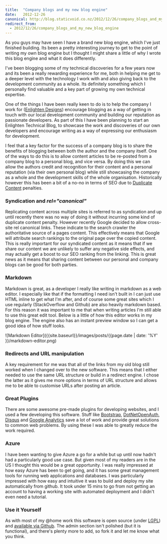 ```yaml
---
title:  "Company blogs and my new blog engine"
date:   2012-12-26
canonical: http://blog.staticvoid.co.nz/2012/12/26/company_blogs_and_my_new_blog_engine
redirect_from:
  - 2012/12/26/company_blogs_and_my_new_blog_engine
---
```

As you guys may have seen I have a brand new blog engine, which I've just finished building. Its been a pretty interesting journey to get to the point of writing my own blog engine but I thought I might share a little of why I wrote this blog engine and what it does differently.

I've been blogging some of my technical discoveries for a few years now and its been a really rewarding experience for me, both in helping me get to a deeper level with the technology I work with and also giving back to the development community as a whole. Its definitely something which I personally find valuable and a key part of growing my own technical expertise.

One of the things I have been really keen to do is to help the company I work for ([Enlighten Designs](http://www.enlighten.co.nz/)) encourage blogging as a way of getting in touch with our local development community and building our reputation as passionate developers. As part of this I have been planning to start an Enlighten Technical Blog, to showcase the work and discoveries of our own developers and encourage writing as a way of expressing our enthusiasm for development.

I feel that a key factor for the success of a company blog is to share the benefits of blogging between both the author and the company itself. One of the ways to do this is to allow content articles to be re-posted from a company blog to a personal blog, and vice versa. By doing this we can allow the authors credit and recognition for their content and a personal reputation (via their own personal blog) while still showcasing the company as a whole and the development skills of the whole organisation. Historically however this has been a bit of a no-no in terms of SEO due to [Duplicate Content](http://support.google.com/webmasters/bin/answer.py?hl=en&answer=66359) penalties.

### Syndication and *rel="canonical"*
Replicating content across multiple sites is referred to as syndication and up until recently there was no way of doing it without incurring some kind of duplicate content penalty. However recently Google decided to allow cross-site rel canonical links. These indicate to the search crawler the authoritative source of a pages content. This effectively means that Google will attribute search rankings to the original page over the copied content. This is really important for our syndicated content as it means that if we share our content we are unlikely to suffer any negative side effects, and may actually get a boost to our SEO ranking from the linking. This is great news as it means that sharing content between our personal and company blogs can be good for both parties.

### Markdown
Markdown is great, as a developer I really like writing in markdown as a web editor. I especially like that if the formatting I need isn't built in I can just use HTML inline to get what I'm after, and of course some great sites which I use regularly (StackOverflow and Github) are also heavily markdown based. For this reason it was important to me that when writing articles I'm still able to use this great edit tool. Below is a little of how this editor works in my blog engine. The engine also has an instant preview window so I can get a good idea of how stuff looks.

![Markdown Editor]({{site.baseurl}}/images/posts/{{page.date | date: '%Y' }}/markdown-editor.png)

### Redirects and URL manipulation
A key requirement for me was that all of the links from my old blog still worked when I changed over to the new software. This means that I either needed to use the same URL structure or build in a redirect engine. I chose the latter as it gives me more options in terms of URL structure and allows me to be able to customise URLs after posting an article.

### Great Plugins
There are some awesome pre-made plugins for developing websites, and I used a few developing this software. Stuff like [Bootstrap](http://twitter.github.com/bootstrap/), [DotNetOpenAuth](http://www.dotnetopenauth.net/), [Disqus](http://disqus.com/) and [Google Analytics](http://www.google.com/analytics/) save a lot of work and provide great solutions to common web problems. By using these I was able to greatly reduce the work required.

### Azure
I have been wanting to give Azure a go for a while but up until now hadn't had a particularly good use case. But given most of my readers are in the US I thought this would be a great opportunity. I was really impressed at how easy Azure has been to get going, and it has some great management tools for running web applications and databases. I was particularly impressed with how easy and intuitive it was to build and deploy my site automatically from github. It took under 15 mins to go from not getting an account to having a working site with automated deployment and I didn't even need a tutorial.

### Use it Yourself
As with most of my @home work this software is open source (under [LGPL](http://www.opensource.org/licenses/lgpl-3.0.html)) and [available via Github](https://github.com/lukemcgregor/StaticVoid.Blog). The admin section isn't polished (but it is functional), and there's plenty more to add, so fork it and let me know what you think.
